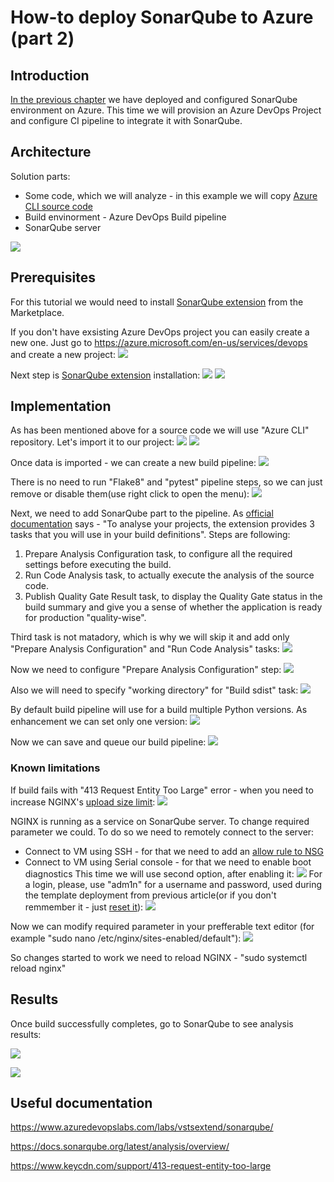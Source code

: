 # How-to deploy SonarQube to Azure (part 2)

## Introduction

[In the previous chapter](/sonarqube-00/README.md) we have deployed and configured SonarQube environment on Azure. This time we will provision an Azure DevOps Project and configure CI pipeline to integrate it with SonarQube.


## Architecture
Solution parts:

* Some code, which we will analyze - in this example we will copy [Azure CLI source code](https://github.com/Azure/azure-cli)
* Build envinorment - Azure DevOps Build pipeline
* SonarQube server

![](/images/sonarqube-101/build_pipeline.png)

## Prerequisites
For this tutorial we would need to install [SonarQube extension](https://marketplace.visualstudio.com/items?itemName=SonarSource.sonarqube) from the Marketplace.

If you don't have exsisting Azure DevOps project you can easily create a new one. Just go to https://azure.microsoft.com/en-us/services/devops and create a new project:
![](/images/sonarqube-101/devops_first_project.png)

Next step is [SonarQube extension](https://marketplace.visualstudio.com/items?itemName=SonarSource.sonarqube) installation:
![](/images/sonarqube-101/sonar_marketplace.png)
![](/images/sonarqube-101/sonar_marketplace_succeed.png)

## Implementation

As has been mentioned above for a source code we will use "Azure CLI" repository. Let's import it to our project: 
![](/images/sonarqube-101/devops_import_repo.png)
![](/images/sonarqube-101/devops_import_repo_result.png)

Once data is imported - we can create a new build pipeline:
![](/images/sonarqube-101/new_pipeline.png)

There is no need to run "Flake8" and "pytest" pipeline steps, so we can just remove or disable them(use right click to open the menu): 
![](/images/sonarqube-101/pipeline_cleanup.png)

Next, we need to add SonarQube part to the pipeline. As [official documentation](https://docs.sonarqube.org/display/SCAN/Analyzing+with+SonarQube+Extension+for+VSTS-TFS) says - "To analyse your projects, the extension provides 3 tasks that you will use in your build definitions". Steps are following:
1. Prepare Analysis Configuration task, to configure all the required settings before executing the build. 
1. Run Code Analysis task, to actually execute the analysis of the source code. 
1. Publish Quality Gate Result task, to display the Quality Gate status in the build summary and give you a sense of whether the application is ready for production "quality-wise". 

Third task is not matadory, which is why we will skip it and add only "Prepare Analysis Configuration" and "Run Code Analysis" tasks:
![](/images/sonarqube-101/add_sonar_to_pipeline.png)

Now we need to configure "Prepare Analysis Configuration" step:
![](/images/sonarqube-101/pipeline_config_1.png)

Also we will need to specify "working directory" for "Build sdist" task:
![](/images/sonarqube-101/pipeline_config_2.png)

By default build pipeline will use for a build multiple Python versions. As enhancement we can set only one version: 
![](/images/sonarqube-101/specify_pipeline_variable.png)

Now we can save and queue our build pipeline: 
![](/images/sonarqube-101/run_a_pipeline.png)

### Known limitations

If build fails with "413 Request Entity Too Large" error - when you need to increase NGINX's [upload size limit](http://nginx.org/en/docs/http/ngx_http_core_module.html#client_max_body_size):
![](/images/sonarqube-101/sonar_error.png)

NGINX is running as a service on SonarQube server. To change required parameter we could. To do so we need to remotely connect to the server:
* Connect to VM using SSH - for that we need to add an [allow rule to NSG](https://docs.microsoft.com/en-us/azure/virtual-machines/windows/nsg-quickstart-portal#create-an-inbound-security-rule)
* Connect to VM using Serial console - for that we need to enable boot diagnostics
This time we will use second option, after enabling it:
![](/images/sonarqube-101/serial_console_enable.png)
For a login, please, use "adm1n" for a username and password, used during the template deployment from previous article(or if you don't remmember it - just [reset it](https://docs.microsoft.com/en-us/azure/virtual-machines/extensions/vmaccess#reset-password)):
![](/images/sonarqube-101/serial_login.png)

Now we can modify required parameter in your prefferable text editor (for example "sudo nano /etc/nginx/sites-enabled/default"): 
![](/images/sonarqube-101/add_client_max_param.png)

So changes started to work we need to reload NGINX - "sudo systemctl reload nginx"

## Results

Once build successfully completes, go to SonarQube to see analysis results:

![](/images/sonarqube-101/pipeline_run_result.png)

![](/images/sonarqube-101/sonarqube_azure_results.png)

## Useful documentation

https://www.azuredevopslabs.com/labs/vstsextend/sonarqube/

https://docs.sonarqube.org/latest/analysis/overview/

https://www.keycdn.com/support/413-request-entity-too-large
